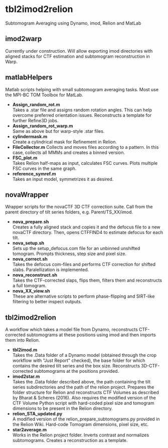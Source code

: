 # tbl2imod2relion
Subtomogram Averaging using Dynamo, imod, Relion and MatLab

## imod2warp
Currently under construction. Will allow exporting imod directories with aligned stacks for CTF estimation and subtomogram reconstruction in Warp.

## matlabHelpers
Matlab scripts helping with small subtomogram averaging tasks. Most use the MPI-BC TOM Toolbox for MatLab.

- **Assign_random_rot.m**  
Takes a .star file and assigns random rotation angles. This can help overcome preferred orientation issues. Reconstructs a template for further Refine3D jobs. 
- **Assign_random_rot_warp.m**  
Same as above but for warp-style .star files. 
- **cylindermask.m**  
Create a cylindrical mask for Refinement in Relion.
- **FileCollector.m**
Collects and moves files according to a pattern. In this case, collects all MMMs and creates a binned version. 
- **FSC_plot.m**  
Takes Relion half-maps as input, calculates FSC curves. Plots multiple FSC curves in the same graph. 
- **reference_symref.m**  
Takes an input model, symmetrizes it as desired. 

## novaWrapper
Wrapper scripts for the novaCTF 3D CTF correction suite. Call from the parent directory of tilt series folders, e.g. Parent/TS_XX/imod. 

- **nova_prepare.sh**  
Creates a fully aligned stack and copies it and the defocus file to a new novaCTF directory. Then, opens CTFFIND4 to estimate defocus for each tilt. 
- **nova_setup.sh**  
Sets up the setup_defocus.com file for an unbinned unshifted tomogram. Prompts thickness, step size and pixel size.
- **nova_correct.sh**  
Takes the defocus com-files and performs CTF correction for shifted slabs. Paralellization is implemented. 
- **nova_reconstruct.sh**  
Takes the CTF-corrected slaps, flips them, filters them and reconstructs a full tomogram.
- **nova_XX_view.sh**  
These are alternative scripts to perform phase-flipping and SIRT-like filtering to better inspect outputs. 

## tbl2imod2relion  
A workflow which takes a model file from Dynamo, reconstructs CTF-corrected subtomograms at these positions using imod and then imports them into Relion.

- **tbl2imod.m**  
Takes the .Data folder of a Dynamo model (obtained through the crop workflow with "Just Report" checked), the base folder for which contains the desired tilt series and the box size. Reconstructs 3D-CTF-corrected subtomograms at the positions provided. 
- **imod2star.m**  
Takes the .Data folder described above, the path containing the tilt series subdirectories and the path of the relion project. Prepares the folder structure for Relion and reconstructs CTF Volumes as described by Bharat & Scheres (2016). Also requires the modified version of the CTF Volume Python script with hard-coded pixel size and tomogram dimensions to be present in the Relion directory.
- **relion_STA_updated.py**  
A modified version of the relion_prepare_subtomograms.py provided in the Relion Wiki. Hard-code Tomogram dimensions, pixel size, etc.
- **star2average.m**  
Works in the Relion project folder. Inverts contrast and normalizes subtomograms. Creates a reconstruction as a template. 
